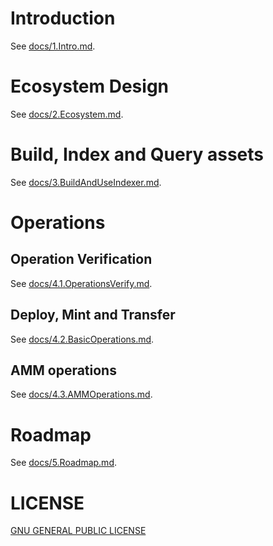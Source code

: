 # Introduction

See [docs/1.Intro.md](https://github.com/OrdDefi/OrdDefi-Virtual-Machine/blob/main/docs/1.Intro.md).

# Ecosystem Design

See [docs/2.Ecosystem.md](https://github.com/OrdDefi/OrdDefi-Virtual-Machine/blob/main/docs/2.Ecosystem.md).

# Build, Index and Query assets

See [docs/3.BuildAndUseIndexer.md](https://github.com/OrdDefi/OrdDefi-Virtual-Machine/blob/main/docs/3.BuildAndUseIndexer.md).

# Operations

## Operation Verification

See [docs/4.1.OperationsVerify.md](https://github.com/OrdDefi/OrdDefi-Virtual-Machine/blob/main/docs/4.1.OperationsVerify.md).

## Deploy, Mint and Transfer

See [docs/4.2.BasicOperations.md](https://github.com/OrdDefi/OrdDefi-Virtual-Machine/blob/main/docs/4.2.BasicOperations.md).

## AMM operations

See [docs/4.3.AMMOperations.md](https://github.com/OrdDefi/OrdDefi-Virtual-Machine/blob/main/docs/4.3.AMMOperations.md).

# Roadmap

See [docs/5.Roadmap.md](https://github.com/OrdDefi/OrdDefi-Virtual-Machine/blob/main/docs/5.Roadmap.md).

# LICENSE

[GNU GENERAL PUBLIC LICENSE](https://github.com/OrdDefi/OrdDefi-Virtual-Machine/blob/main/LICENSE)